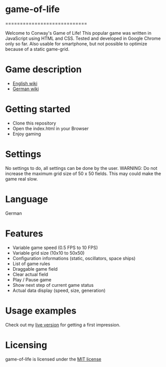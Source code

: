 # game-of-life
============================

Welcome to Conway's Game of Life!
This popular game was written in JavaScript using HTML and CSS. Tested and developed in Google Chrome only so far. Also usable for smartphone, but not possible to optimize because of a static game-grid.

# Game description
* [English wiki](https://en.wikipedia.org/wiki/Conway%27s_Game_of_Life)
* [German wiki](https://de.wikipedia.org/wiki/Conways_Spiel_des_Lebens)

# Getting started
* Clone this repository
* Open the index.html in your Browser
* Enjoy gaming

# Settings
No settings to do, all settings can be done by the user. 
WARNING: Do not increase the maximum grid size of 50 x 50 fields. This may could make the game real slow. 

# Language
German

# Features
* Variable game speed (0.5 FPS to 10 FPS)
* Variable grid size (10x10  to 50x50)
* Configuration informations (static, oscillators, space ships)
* List of game rules
* Draggable game field
* Clear actual field
* Play / Pause game
* Show next step of current game status
* Actual data display (speed, size, generation)

# Usage examples
Check out my [live version](http://jules-rau.de/projekte/game-of-life/) for getting a first impression.

# Licensing
game-of-life is licensed under the [MIT license](https://github.com/ammerzone/game-of-life/blob/master/LICENSE.md)
